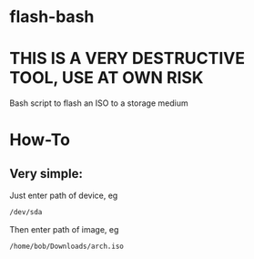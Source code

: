# flash-bash

# THIS IS A VERY DESTRUCTIVE TOOL, USE AT OWN RISK

Bash script to flash an ISO to a storage medium

# How-To
## Very simple:
Just enter path of device, eg
```bash
/dev/sda
```

Then enter path of image, eg
```bash
/home/bob/Downloads/arch.iso
```
